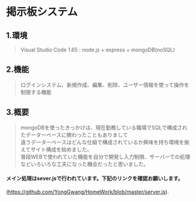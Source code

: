 # 掲示板システム

## 1.環境
> Visual Studio Code 1.65 : node.js + express + mongoDB(noSQL)


## 2.機能
> ログインシステム、新規作成、編集、削除、ユーザー情報を使って操作を制限する機能

## 3.概要
> mongoDBを使ったきっかけは、現在勤務している職場でSQLで構成されたデーターベースに関わったこともありまして<br>
> 違うデーターベースはどんな仕組で構成されているか興味を持ち環境を揃えてサイト構成を始めました。<br>
> 普段WEBで使われていた機能を自分で開発し入力制限、サーバーでの処理などいろいろな工夫になった機会だったと思いました。<br>


#### **メイン処理はsever.jsで行われています。下記のリンクを確認お願いします。** 
(https://github.com/YongGwang/HomeWork/blob/master/server.js).
